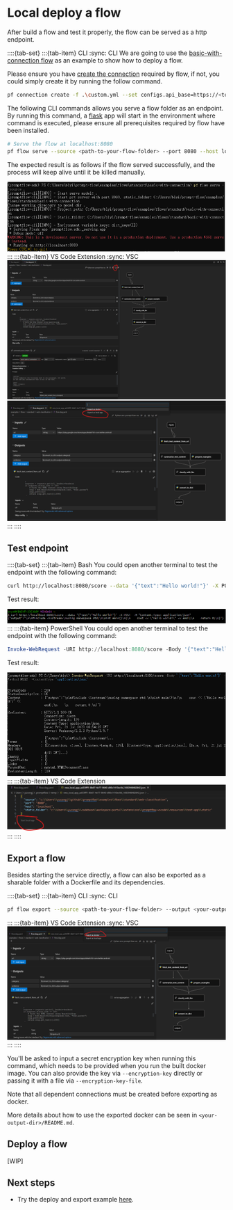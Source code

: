 # Local deploy a flow
After build a flow and test it properly, the flow can be served as a http endpoint.

::::{tab-set}
:::{tab-item} CLI
:sync: CLI
We are going to use the [basic-with-connection flow](https://github.com/microsoft/promptflow/tree/main/examples/flows/standard/basic-with-connection) as
an example to show how to deploy a flow.

Please ensure you have [create the connection](../manage-connections.md#create-a-connection) required by flow, if not, you could simply create it by running the follow command.
```bash
pf connection create -f .\custom.yml --set configs.api_base=https://<to-be-replaced>.openai.azure.com/ secrets.api_key=<to-be-replaced>
```

The following CLI commands allows you serve a flow folder as an endpoint. By running this command, a [flask](https://flask.palletsprojects.com/en/) app will start in the environment where command is executed, please ensure all prerequisites required by flow have been installed.
```bash
# Serve the flow at localhost:8080
pf flow serve --source <path-to-your-flow-folder> --port 8080 --host localhost
```

The expected result is as follows if the flow served successfully, and the process will keep alive until it be killed manually.

![img](../../media/how-to-guides/deploy_flow.png)
:::
:::{tab-item} VS Code Extension
:sync: VSC
![img](../../media/how-to-guides/vscode_export.png)
![img](../../media/how-to-guides/vscode_export_as_local_app.png)
:::
::::

## Test endpoint
::::{tab-set}
:::{tab-item} Bash
You could open another terminal to test the endpoint with the following command:
```bash
curl http://localhost:8080/score --data '{"text":"Hello world!"}' -X POST  -H "Content-Type: application/json"
```
Test result:

![img](../../media/how-to-guides/test_endpoint_bash.png)
:::
:::{tab-item} PowerShell
You could open another terminal to test the endpoint with the following command:
```powershell
Invoke-WebRequest -URI http://localhost:8080/score -Body '{"text":"Hello world!"}' -Method POST  -ContentType "application/json"
```
Test result:

![img](../../media/how-to-guides/test_endpoint.png)
:::
:::{tab-item} VS Code Extension
![img](../../media/how-to-guides/vscode_start_local_app.png)
:::
::::


## Export a flow

Besides starting the service directly, a flow can also be exported as a sharable folder with a Dockerfile and its dependencies.

::::{tab-set}
:::{tab-item} CLI
:sync: CLI
```bash
pf flow export --source <path-to-your-flow-folder> --output <your-output-dir> --format docker
```
:::
:::{tab-item} VS Code Extension
:sync: VSC
![img](../../media/how-to-guides/vscode_export_as_docker.png)
:::
::::

You'll be asked to input a secret encryption key when running this command, 
which needs to be provided when you run the built docker image.
You can also provide the key via `--encryption-key` directly or passing it with a file via `--encryption-key-file`.

Note that all dependent connections must be created before exporting as docker.

More details about how to use the exported docker can be seen in `<your-output-dir>/README.md`. 

## Deploy a flow
[WIP]

## Next steps
- Try the deploy and export example [here](https://github.com/microsoft/promptflow/blob/main/examples/tutorials/flow-deploy/deploy.md).


